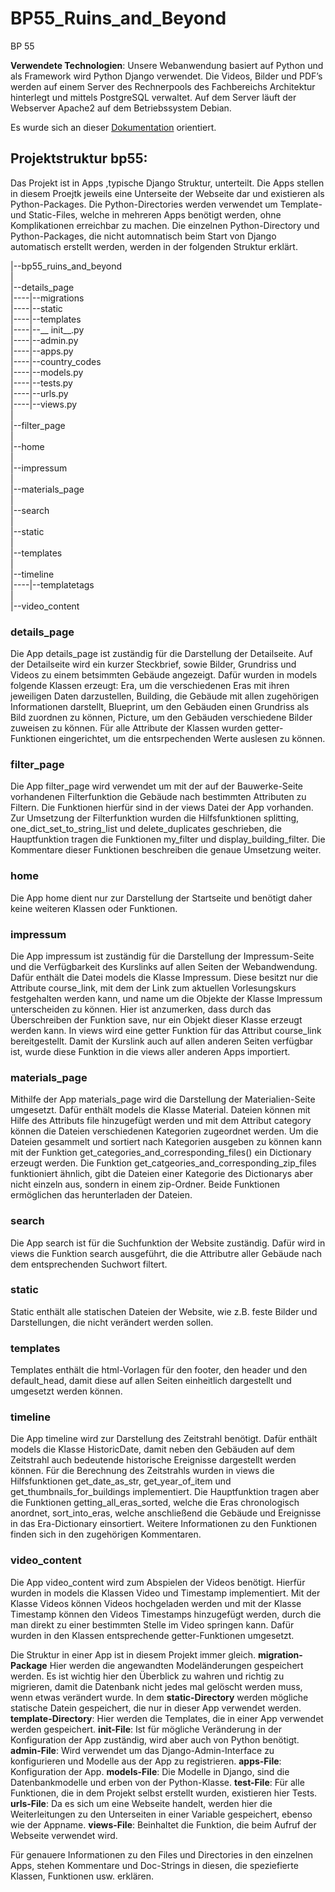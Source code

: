 # BP55_Ruins_and_Beyond

BP 55 




**Verwendete Technologien**: Unsere Webanwendung basiert auf Python und als Framework wird Python
Django verwendet. Die Videos, Bilder und PDF’s werden auf einem Server des Rechnerpools des Fachbereichs
Architektur hinterlegt und mittels PostgreSQL verwaltet. Auf dem Server läuft der Webserver Apache2 auf
dem Betriebssystem Debian.

Es wurde sich an dieser [Dokumentation](https://docs.djangoproject.com/en/3.1/) orientiert. 

## Projektstruktur bp55:
Das Projekt ist in Apps ,typische Django Struktur, unterteilt. Die Apps stellen in diesem Proejtk jeweils eine Unterseite der Webseite dar und existieren als Python-Packages. Die Python-Directories werden verwendet um Template- und Static-Files, welche in mehreren Apps benötigt werden, ohne Komplikationen erreichbar zu machen.
Die einzelnen Python-Directory und Python-Packages, die nicht automnatisch beim Start von Django automatisch erstellt werden, werden in der folgenden Struktur erklärt.


|--bp55_ruins_and_beyond <br>
| <br>
|--details_page <br>
|----|--migrations <br>
|----|--static <br>
|----|--templates <br>
|----|--__ init__.py <br>
|----|--admin.py <br>
|----|--apps.py <br>
|----|--country_codes <br>
|----|--models.py <br>
|----|--tests.py <br>
|----|--urls.py <br>
|----|--views.py <br>
| <br>
|--filter_page <br>
| <br>
|--home <br>
| <br>
|--impressum <br>
| <br>
|--materials_page <br>
| <br>
|--search <br>
| <br>
|--static <br>
| <br>
|--templates <br>
| <br>
|--timeline <br>
|----|--templatetags <br>
| <br>
|--video_content <br>


### details_page
Die App details_page ist zuständig für die Darstellung der Detailseite. Auf der Detailseite wird ein  kurzer Steckbrief, sowie Bilder, Grundriss und Videos zu einem betsimmten Gebäude angezeigt. Dafür wurden in models folgende Klassen erzeugt: Era, um die verschiedenen Eras mit ihren jeweiligen Daten darzustellen, Building, die Gebäude mit allen zugehörigen Informationen darstellt, Blueprint, um den Gebäuden einen Grundriss als Bild zuordnen zu können, Picture, um den Gebäuden verschiedene Bilder zuweisen zu können. Für alle Attribute der Klassen wurden getter-Funktionen eingerichtet, um die entsrpechenden Werte auslesen zu können.
### filter_page
Die App filter_page wird verwendet um mit der auf der Bauwerke-Seite vorhandenen Filterfunktion die Gebäude nach bestimmten Attributen zu Filtern. Die Funktionen hierfür sind in der views Datei der App vorhanden. Zur Umsetzung der Filterfunktion wurden die Hilfsfunktionen splitting, one_dict_set_to_string_list und delete_duplicates geschrieben, die Hauptfunktion tragen die Funktionen my_filter und display_building_filter. Die Kommentare dieser Funktionen beschreiben die genaue Umsetzung weiter.
### home 
Die App home dient nur zur Darstellung der Startseite und benötigt daher keine weiteren Klassen oder Funktionen.
### impressum
Die App impressum ist zuständig für die Darstellung der Impressum-Seite und die Verfügbarkeit des Kurslinks auf allen Seiten der Webandwendung. Dafür enthält die Datei models die Klasse Impressum. Diese besitzt nur die Attribute course_link, mit dem der Link zum aktuellen Vorlesungskurs festgehalten werden kann, und name um die Objekte der Klasse Impressum unterscheiden zu können. Hier ist anzumerken, dass durch das Überschreiben der Funktion save, nur ein Objekt dieser Klasse erzeugt werden kann. In views wird eine getter Funktion für das Attribut course_link bereitgestellt. Damit der Kurslink auch auf allen anderen Seiten verfügbar ist, wurde diese Funktion in die views aller anderen Apps importiert.
### materials_page
Mithilfe der App materials_page wird die Darstellung der Materialien-Seite umgesetzt. Dafür enthält models die Klasse Material. Dateien können mit Hilfe des Attributs file hinzugefügt werden und mit dem Attribut category können die Dateien verschiedenen Kategorien zugeordnet werden. Um die Dateien gesammelt und sortiert nach Kategorien ausgeben zu können kann mit der Funktion get_categories_and_corresponding_files() ein Dictionary erzeugt werden. Die Funktion get_catgeories_and_corresponding_zip_files funktioniert ähnlich, gibt die Dateien einer Kategorie des Dictionarys aber nicht einzeln aus, sondern in einem zip-Ordner. Beide Funktionen ermöglichen das herunterladen der Dateien.
### search
Die App search ist für die Suchfunktion der Website zuständig. Dafür wird in views die Funktion search ausgeführt, die die Attributre aller Gebäude nach dem entsprechenden Suchwort filtert.
### static
Static enthält alle statischen Dateien der Website, wie z.B. feste Bilder und Darstellungen, die nicht verändert werden sollen.
### templates
Templates enthält die html-Vorlagen für den footer, den header und den default_head, damit diese auf allen Seiten einheitlich dargestellt und umgesetzt werden können.
### timeline
Die App timeline wird zur Darstellung des Zeitstrahl benötigt. Dafür enthält models die Klasse HistoricDate, damit neben den Gebäuden auf dem Zeitstrahl auch bedeutende historische Ereignisse dargestellt werden können. Für die Berechnung des Zeitstrahls wurden in views die Hilfsfunktionen get_date_as_str, get_year_of_item und get_thumbnails_for_buildings implementiert. Die Hauptfunktion tragen aber die Funktionen getting_all_eras_sorted, welche die Eras chronologisch anordnet, sort_into_eras, welche anschließend die Gebäude und Ereignisse in das Era-Dictionary einsortiert. Weitere Informationen zu den Funktionen finden sich in den zugehörigen Kommentaren.
### video_content
Die App video_content wird zum Abspielen der Videos benötigt. Hierfür wurden in models die Klassen Video und Timestamp implementiert. Mit der Klasse Videos können Videos hochgeladen werden und mit der Klasse Timestamp können den Videos Timestamps hinzugefügt werden, durch die man direkt zu einer bestimmten Stelle im Video springen kann. Dafür wurden in den Klassen entsprechende getter-Funktionen umgesetzt.

Die Struktur in einer App ist in diesem Projekt immer gleich. 
**migration-Package** Hier werden die angewandten Modeländerungen gespeichert werden. Es ist wichtig hier den Überblick zu wahren und richtig zu migrieren, damit die Datenbank nicht jedes mal gelöscht werden muss, wenn etwas verändert wurde.
In dem **static-Directory** werden mögliche statische Datein gespeichert, die nur in dieser App verwendet werden.
**template-Directory**: Hier werden die Templates, die in einer App verwendet werden gespeichert.
**__init__-File**: Ist für mögliche Veränderung in der Konfiguration der App zuständig, wird aber auch von Python benötigt.
**admin-File**: Wird verwendet um das Django-Admin-Interface zu konfigurieren und Modelle aus der App zu registrieren.
**apps-File**: Konfiguration der App.
**models-File**: Die Modelle in Django, sind die Datenbankmodelle und erben von der Python-Klasse.
**test-File**: Für alle Funktionen, die in dem Projekt selbst erstellt wurden, existieren hier Tests.
**urls-File**: Da es sich um eine Webseite handelt, werden hier die Weiterleitungen zu den Unterseiten in einer Variable gespeichert, ebenso wie der Appname.
**views-File**: Beinhaltet die Funktion, die beim Aufruf der Webseite verwendet wird.

Für genauere Informationen zu den Files und Directories in den einzelnen Apps, stehen Kommentare und Doc-Strings in diesen, die speziefierte Klassen, Funktionen usw. erklären.

